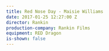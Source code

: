 ```yaml
---
title: Red Nose Day - Maisie Williams
date: 2017-01-25 12:27:00 Z
director: Rankin
production-company: Rankin Films
equipment: RED Dragon
is-shown: false
---
```


